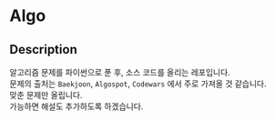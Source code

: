 # Algo

## Description
알고리즘 문제를 파이썬으로 푼 후, 소스 코드를 올리는 레포입니다.  
문제의 출처는 `Baekjoon`, `Algospot`, `Codewars` 에서 주로 가져올 것 같습니다.  
맞춘 문제만 올립니다.  
가능하면 해설도 추가하도록 하겠습니다.

